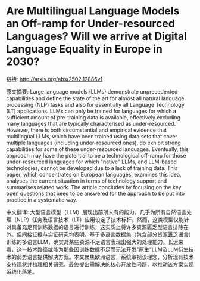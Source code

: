 # Are Multilingual Language Models an Off-ramp for Under-resourced Languages? Will we arrive at Digital Language Equality in Europe in 2030?

链接: http://arxiv.org/abs/2502.12886v1

原文摘要:
Large language models (LLMs) demonstrate unprecedented capabilities and
define the state of the art for almost all natural language processing (NLP)
tasks and also for essentially all Language Technology (LT) applications. LLMs
can only be trained for languages for which a sufficient amount of pre-training
data is available, effectively excluding many languages that are typically
characterised as under-resourced. However, there is both circumstantial and
empirical evidence that multilingual LLMs, which have been trained using data
sets that cover multiple languages (including under-resourced ones), do exhibit
strong capabilities for some of these under-resourced languages. Eventually,
this approach may have the potential to be a technological off-ramp for those
under-resourced languages for which "native" LLMs, and LLM-based technologies,
cannot be developed due to a lack of training data. This paper, which
concentrates on European languages, examines this idea, analyses the current
situation in terms of technology support and summarises related work. The
article concludes by focusing on the key open questions that need to be
answered for the approach to be put into practice in a systematic way.

中文翻译:
大型语言模型（LLM）展现出前所未有的能力，几乎为所有自然语言处理（NLP）任务及语言技术（LT）应用设定了技术标杆。然而，这类模型仅能针对具备充足预训练数据的语言进行训练，这实质上将许多资源匮乏型语言排除在外。但间接证据与实证研究均表明，基于多语言数据集（包含部分资源匮乏语言）训练的多语言LLM，确实对某些资源不足语言表现出强大的处理能力。长远来看，这一技术路径或能为那些因训练数据不足而无法开发"原生"LLM及LLM衍生技术的弱势语言提供解决方案。本文聚焦欧洲语言，系统审视该理念，分析现有技术支持现状并梳理相关研究，最终提出需解决的核心开放性问题，以推动该方案实现系统化落地。
